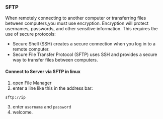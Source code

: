 ### SFTP

When remotely connecting to another computer or transferring files between computers,you must use encryption. Encryption will protect usernames, passwords, and other sensitive information. This requires the use of secure protocols:

*    Secure Shell (SSH) creates a secure connection when you log in to a remote computer.
*    Secure File Transfer Protocol (SFTP) uses SSH and provides a secure way to transfer files between computers.


#### Connect to Server via SFTP in linux

1. open File Manager
2. enter a line like this in the address bar:

```
sftp://ip
```
3. enter `username` and `password`
4. welcome.
